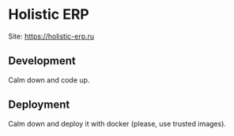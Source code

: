 # Holistic ERP

Site: https://holistic-erp.ru

## Development

Calm down and code up.

## Deployment

Calm down and deploy it with docker (please, use trusted images).

